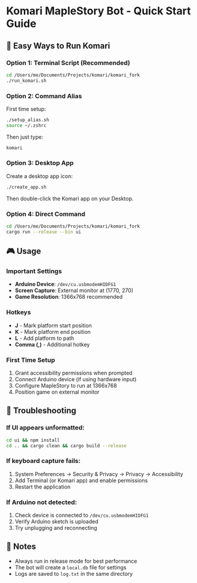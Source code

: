# Komari MapleStory Bot - Quick Start Guide

## 🚀 Easy Ways to Run Komari

### Option 1: Terminal Script (Recommended)
```bash
cd /Users/me/Documents/Projects/komari/komari_fork
./run_komari.sh
```

### Option 2: Command Alias
First time setup:
```bash
./setup_alias.sh
source ~/.zshrc
```

Then just type:
```bash
komari
```

### Option 3: Desktop App
Create a desktop app icon:
```bash
./create_app.sh
```
Then double-click the Komari app on your Desktop.

### Option 4: Direct Command
```bash
cd /Users/me/Documents/Projects/komari/komari_fork
cargo run --release --bin ui
```

## 🎮 Usage

### Important Settings
- **Arduino Device**: `/dev/cu.usbmodemHIDFG1`
- **Screen Capture**: External monitor at (1770, 270)
- **Game Resolution**: 1366x768 recommended

### Hotkeys
- **J** - Mark platform start position
- **K** - Mark platform end position  
- **L** - Add platform to path
- **Comma (,)** - Additional hotkey

### First Time Setup
1. Grant accessibility permissions when prompted
2. Connect Arduino device (if using hardware input)
3. Configure MapleStory to run at 1366x768
4. Position game on external monitor

## 🔧 Troubleshooting

### If UI appears unformatted:
```bash
cd ui && npm install
cd .. && cargo clean && cargo build --release
```

### If keyboard capture fails:
1. System Preferences → Security & Privacy → Privacy → Accessibility
2. Add Terminal (or Komari app) and enable permissions
3. Restart the application

### If Arduino not detected:
1. Check device is connected to `/dev/cu.usbmodemHIDFG1`
2. Verify Arduino sketch is uploaded
3. Try unplugging and reconnecting

## 📝 Notes
- Always run in release mode for best performance
- The bot will create a `local.db` file for settings
- Logs are saved to `log.txt` in the same directory